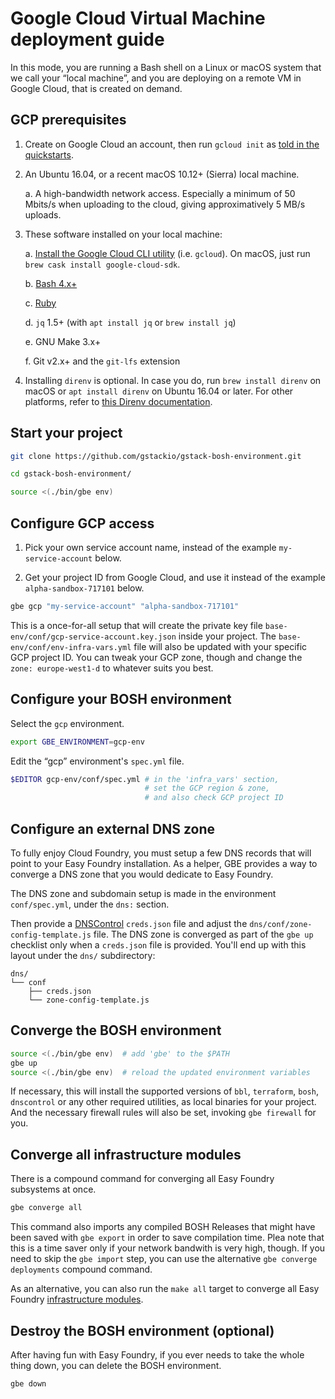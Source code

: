 Google Cloud Virtual Machine deployment guide
=============================================

In this mode, you are running a Bash shell on a Linux or macOS system that we
call your “local machine”, and you are deploying on a remote VM in Google
Cloud, that is created on demand.


## GCP prerequisites

1. Create on Google Cloud an account, then run `gcloud init` as
   [told in the quickstarts][gcloud_quickstarts].

2. An Ubuntu 16.04, or a recent macOS 10.12+ (Sierra) local machine.

    a. A high-bandwidth network access. Especially a minimum of 50 Mbits/s
       when uploading to the cloud, giving approximatively 5 MB/s uploads.

2. These software installed on your local machine:

    a. [Install the Google Cloud CLI utility][instal_cloud_sdk] (i.e. `gcloud`).
       On macOS, just run `brew cask install google-cloud-sdk`.

    b. [Bash 4.x+](../prerequisites/bash.md)

    c. [Ruby](../prerequisites/ruby.md)

    d. `jq` 1.5+ (with `apt install jq` or `brew install jq`)

    e. GNU Make 3.x+

    f. Git v2.x+ and the `git-lfs` extension

5. Installing `direnv` is optional. In case you do, run `brew install direnv`
   on macOS or `apt install direnv` on Ubuntu 16.04 or later. For other
   platforms, refer to [this Direnv documentation][install_direnv].

[instal_cloud_sdk]: https://cloud.google.com/sdk/downloads
[gcloud_quickstarts]: https://cloud.google.com/sdk/docs/quickstarts
[install_direnv]: https://github.com/direnv/direnv#install


## Start your project

```bash
git clone https://github.com/gstackio/gstack-bosh-environment.git

cd gstack-bosh-environment/

source <(./bin/gbe env)
```


## Configure GCP access

1. Pick your own service account name, instead of the example
   `my-service-account` below.

2. Get your project ID from Google Cloud, and use it instead of the example
   `alpha-sandbox-717101` below.

```bash
gbe gcp "my-service-account" "alpha-sandbox-717101"
```

This is a once-for-all setup that will create the private key file
`base-env/conf/gcp-service-account.key.json` inside your project.
The `base-env/conf/env-infra-vars.yml` file will also be updated with your
specific GCP project ID. You can tweak your GCP zone, though and change the
`zone: europe-west1-d` to whatever suits you best.


## Configure your BOSH environment

Select the `gcp` environment.

```bash
export GBE_ENVIRONMENT=gcp-env
```

Edit the “gcp” environment's `spec.yml` file.

```bash
$EDITOR gcp-env/conf/spec.yml # in the 'infra_vars' section,
                              # set the GCP region & zone,
                              # and also check GCP project ID
```


## Configure an external DNS zone

To fully enjoy Cloud Foundry, you must setup a few DNS records that will point
to your Easy Foundry installation. As a helper, GBE provides a way to converge
a DNS zone that you would dedicate to Easy Foundry.

The DNS zone and subdomain setup is made in the environment `conf/spec.yml`,
under the `dns:` section.

Then provide a [DNSControl](https://github.com/StackExchange/dnscontrol)
`creds.json` file and adjust the `dns/conf/zone-config-template.js` file. The
DNS zone is converged as part of the `gbe up` checklist only when a
`creds.json` file is provided. You'll end up with this layout under the `dns/`
subdirectory:

```
dns/
└── conf
    ├── creds.json
    └── zone-config-template.js
```


## Converge the BOSH environment

```bash
source <(./bin/gbe env)  # add 'gbe' to the $PATH
gbe up
source <(./bin/gbe env)  # reload the updated environment variables
```

If necessary, this will install the supported versions of `bbl`, `terraform`,
`bosh`, `dnscontrol` or any other required utilities, as local binaries for
your project. And the necessary firewall rules will also be set, invoking
`gbe firewall` for you.


## Converge all infrastructure modules

There is a compound command for converging all Easy Foundry subsystems at
once.

```bash
gbe converge all
```

This command also imports any compiled BOSH Releases that might have been
saved with `gbe export` in order to save compilation time. Plea note that this
is a time saver only if your network bandwith is very high, though. If you
need to skip the `gbe import` step, you can use the alternative
`gbe converge deployments` compound command.

As an alternative, you can also run the `make all` target to converge all Easy
Foundry [infrastructure modules](../components.md).


## Destroy the BOSH environment (optional)

After having fun with Easy Foundry, if you ever needs to take the whole thing
down, you can delete the BOSH environment.

```bash
gbe down
```
